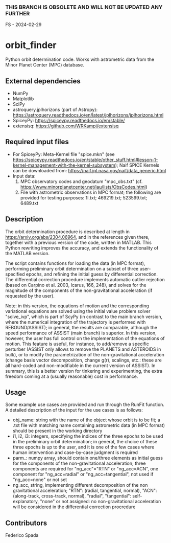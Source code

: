 ### THIS BRANCH IS OBSOLETE AND WILL NOT BE UPDATED ANY FURTHER
FS - 2024-02-29


# orbit_finder

Python orbit determination code. Works with astrometric data from the Minor Planet Center (MPC) database. 

## External dependencies
* NumPy 
* Matplotlib
* SciPy
* astroquery.jplhorizons (part of Astropy): https://astroquery.readthedocs.io/en/latest/jplhorizons/jplhorizons.html
* SpiceyPy: https://spiceypy.readthedocs.io/en/stable/
* extensisq: https://github.com/WRKampi/extensisq

## Required input files
* For SpiceyPy: Meta-Kernel file "spice.mkn"
  (see https://spiceypy.readthedocs.io/en/stable/other_stuff.html#lesson-1-kernel-management-with-the-kernel-subsystem);
    Naif SPICE Kernels can be downloaded from: https://naif.jpl.nasa.gov/naif/data_generic.html
* Input data: 
    1. MPC observatory codes and geodatum "mpc_obs.txt" (cf. https://www.minorplanetcenter.net/iau/lists/ObsCodes.html)
    2. File with astrometric observations in MPC format; the following are provided for testing purposes: 1I.txt; 469219.txt; 523599.txt; 6489.txt

## Description
The orbit determination procedure is described at length in https://arxiv.org/abs/2304.06964, and in the references
given there, together with a previous version of the code, written in MATLAB. 
This Python rewriting improves the accuracy, and extends the functionality of the MATLAB version.

The script contains functions for loading the data (in MPC format), performing preliminary orbit determination
on a subset of three user-specified epochs, and refining the initial guess by differential correction. 
The differential correction procedure implements automatic outlier rejection (based on Carpino et al. 
2003, Icarus, 166, 248), and solves for the magnitude of the components of the non-gravitational acceleration 
(if requested by the user).

Note: in this version, the equations of motion and the corresponding variational equations are solved using the initial
value problem solver "solve_ivp", which is part of ScyPy (in contrast to the main branch version, where the numerical
integration of the trajectory is performed with REBOUND/ASSIST); in general, the results are comparable, although the
speed performance of ASSIST (main branch) is superior. In this version, however, the user has full control on the 
implementation of the equations of motion. This feature is useful, for instance, to add/remove a specific perturber 
(ASSIST only allows to remove the PLANETS and ASTEROIDS in bulk), or to modify the parametrization of the non-gravitational
acceleration (change basis vector decomposition, change g(r), scalings, etc.: these are all hard-coded and non-modifiable
in the current version of ASSIST). In summary, this is a better version for tinkering and experimenting, the extra freedom
coming at a (usually reasonable) cost in performance.

## Usage
Some example use cases are provided and run through the RunFit function. A detailed description of the input for
the use cases is as follows:
* obj_name: string with the name of the object whose orbit is to be fit; a .txt file with matching name containing
  astrometric data (in MPC format) should be present in the working directory
* i1, i2, i3: integers, specifying the indices of the three epochs to be used in the preliminary orbit determination;
  in general, the choice of these three epochs is up to the user, and it is one of the few cases where human intervention
  and case-by-case judgment is required
* parm_: numpy array, should contain one/three elements as initial guess for the components of the non-gravitational
  acceleration; three components are required for "ng_acc"="RTN" or "ng_acc=ACN", one component for "ng_acc=radial" or
  "ng_acc=tangential", not used if "ng_acc=none" or not set
* ng_acc, string, implementing different decomposition of the non gravitational acceleration; "RTN": (radial, tangential, normal),
  "ACN": (along-track, cross-track, normal), "radial", "tangential": self-explanatory, "none" or not assigned: no non-gravitational
  acceleration will be considered in the differential correction procredure

## Contributors
Federico Spada
